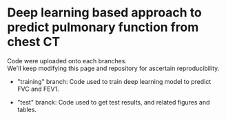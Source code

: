 # Deep learning based approach to predict pulmonary function from chest CT

Code were uploaded onto each branches.    
We'll keep modifying this page and repository for ascertain reproducibility. 



* "training" branch: Code used to train deep learning model to predict FVC and FEV1.

* "test" branck: Code used to get test results, and related figures and tables.


